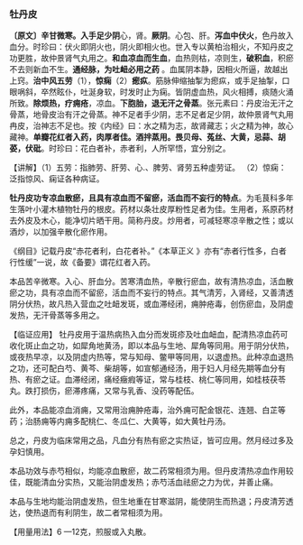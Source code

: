 ### 牡丹皮

**〔原文〕辛甘微寒。入手足少阴**心，肾。**厥阴**。心包、肝。**泻血中伏火**，色丹故入血分。时珍曰：伏火即阴火也，阴火即相火也。世入专以黄柏治相火，不知丹皮之功更胜，故仲景肾气丸用之。**和血凉血而生血**，血热则枯，凉则生，**破积血**，积瘀不去则新血不生。**通经脉，为吐衄必用之药** 。血属阴本静，因相火所逼，故越出上窍。**治中风五劳**（1），**惊痫**（2）**瘛疭**。筋脉伸缩抽掣为瘛疭，或手足抽掣，口眼㖞斜，卒然眩仆，吐涎身软，时发时止为痫。皆阴虚血热，风火相搏，痰随火涌所致。**除烦热，疗痈疮**，凉血。**下胞胎，退无汗之骨蒸**。张元素曰：丹皮治无汗之骨蒸，地骨皮治有汗之骨蒸。神不足者手少阴，志不足者足少阴，故仲景肾气丸用冉皮，治神志不足也。按《内经》曰：水之精为志，故肾藏志；火之精为神，故心藏神。**单瓣花红者入药，肉厚者佳。酒拌蒸用。畏贝母、菟丝、大黄，忌蒜、胡荽，伏砒**。时珍曰：花白者补，赤者利，人所罕悟，宜分别之。

【讲解】（1）五劳：指肺劳、肝劳、心.、脾劳、肾劳五种虛劳证。 （2）惊痫：泛指惊风、痫证各种病证。

 **牡丹皮功专凉血散瘀，且具有凉血而不留瘀，活血而不妄行的特点**。为毛茛科多年生落叶小灌木植物牡丹的根皮。药材以条壮皮厚粉性足者为佳。生用者，系原药材去外皮及木心，能净切片晒干用。简称丹皮。炒用者，可减轻寒凉辛散之性；或以酒炒，以加强辛散化瘀作用。

《纲目》记载丹皮“赤花者利，白花者补。”《本草正义 》亦有“赤者行性多，白者行性缓”一说，故《备要》谓花红者入药。

 本品苦辛微寒。入心、肝血分。苦寒清血热，辛散行瘀血，故有清热凉血，活血散瘀之功，具有凉血而不留瘀，活血而不妄行的特点。其气清芳，入肾经，又善清透阴分伏热，故凡热入营血之吐衄发斑，或血滞经闭，痈肿疮毒，创伤瘀血，及阴虚发热，无汗骨蒸等多用之。	

 【临证应用】  牡丹皮用于温热病热入血分而发斑疹及吐血衄血，配清热凉血药可收化斑止血之功，如犀角地黄汤，即以本品与生地、犀角等同用。用于阴分伏热，或夜热早凉，以及阴虚内热等，常与知母、鳖甲等同用，以退虚热。此种凉血退热之功，还可配白芍、黄芩、柴胡等，如宣郁通经汤，用于妇人月经先期等血分有热、有瘀之证。血滞经闭，痛经癥瘕等证，常与桂枝、桃仁等同用，如桂枝茯苓丸。跌打损伤，瘀滞疼痛，又常与乳香、没药等配伍。

此外，本品能凉血消痈，又常用治痈肿疮毒，治外痈可配金银花、连翘、白芷等药；治肠痈等内痈多配桃仁、冬瓜仁、大黄等，如大黄牡丹汤。

总之，丹皮为临床常用之品，凡血分有热有瘀之实热证，皆可应用。然月经过多及孕妇慎用。

本品功效与赤芍相似，均能凉血散瘀，故二药常相须为用。但丹皮清热凉血作用较佳，既能清血分实热，又能治阴虚发热；赤芍活血祛瘀之力为优，并善止痛。

本品与生地均能治阴虚发热，但生地重在甘寒滋阴，能使阴生而热退；丹皮清芳透达，使热退而有利阴生，故二者常相须为用。

【用量用法】6 —12克，煎服或入丸散。
